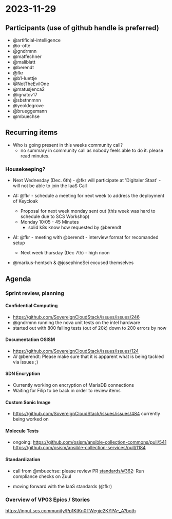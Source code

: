 # 2023-11-29

## Participants (use of github handle is preferred)

* @artificial-intelligence
* @o-otte
* @gndrmnn
* @matfechner
* @maliblatt
* @berendt
* @fkr
* @b1-luettje
* @NotTheEvilOne
* @matusjenca2
* @ignatov17
* @sbstnnmnn
* @yeoldegrove
* @brueggemann
* @mbuechse

## Recurring items

* Who is going present in this weeks community call?
  * no summary in community call as nobody feels able to do it. please read minutes.
  
### Housekeeping?

* Next Wednesday (Dec. 6th) - @fkr will participate at 'Digitaler Staat' - will not be able to join the IaaS Call
* AI: @fkr - schedule a meeting for next week to address the deployment of Keycloak
  * Proposal for next week monday sent out (this week was hard to schedule due to SCS Workshop)
  * Monday 10:05 - 45 Minutes
    * solid k8s know how requested by @berendt
* AI: @fkr - meeting with @berendt - interview format for recomanded setup
  * Next week thursday (Dec 7th) - high noon

* @markus-hentsch & @josephineSei excused themselves

## Agenda

### Sprint review, planning

#### Confidential Computing

* <https://github.com/SovereignCloudStack/issues/issues/246>
* @gndrmnn running the nova unit tests on the intel hardware
* started out with 800 failing tests (out of 20k) down to 200 errors by now

#### Documentation OSISM

* <https://github.com/SovereignCloudStack/issues/issues/124>
* _AI_ @berendt: Please make sure that it is apparent what is being tackled via issues ;)

#### SDN Encryption

* Currently working on encryption of MariaDB connections
* Waiting for Filip to be back in order to review items

#### Custom Sonic Image

* <https://github.com/SovereignCloudStack/issues/issues/484> currently being worked on

#### Molecule Tests
* ongoing:
<https://github.com/osism/ansible-collection-commons/pull/541>
<https://github.com/osism/ansible-collection-services/pull/1184>

#### Standardization

* call from @mbuechse: please review PR [standards/#362](https://github.com/SovereignCloudStack/standards/pull/362): Run compliance checks on Zuul

* moving forward with the IaaS standards (@fkr)

### Overview of VP03 Epics / Stories

<https://input.scs.community/Pp1KtKn0TWegje2KYPA-_A?both>

